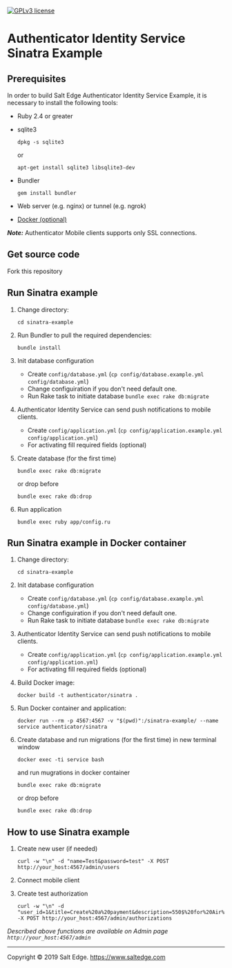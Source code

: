 [![GPLv3 license](https://img.shields.io/badge/License-GPLv3-blue.svg)](http://perso.crans.org/besson/LICENSE.html)
# Authenticator Identity Service Sinatra Example

## Prerequisites

In order to build Salt Edge Authenticator Identity Service Example, it is necessary to install the following tools:

* Ruby 2.4 or greater  

* sqlite3  
	```
	dpkg -s sqlite3
	```
	or
	```
	apt-get install sqlite3 libsqlite3-dev
	```

* Bundler  
	```
	gem install bundler
	```

* Web server (e.g. nginx) or tunnel (e.g. ngrok)  
  
* [Docker (optional)](https://www.docker.com/)  

***Note:*** Authenticator Mobile clients supports only SSL connections.  

## Get source code

Fork this repository  

## Run Sinatra example

1. Change directory:
	```
	cd sinatra-example
	```

1. Run Bundler to pull the required dependencies:
	```
	bundle install
	```

1. Init database configuration
    * Create `config/database.yml` (`cp config/database.example.yml config/database.yml`)
    * Change configuiration if you don't need default one.
    * Run Rake task to initiate database `bundle exec rake db:migrate`

1. Authenticator Identity Service can send push notifications to mobile clients. 
    * Create `config/application.yml` (`cp config/application.example.yml config/application.yml`)
    * For activating fill required fields (optional)

1. Create database (for the first time)
	```
	bundle exec rake db:migrate
	```
	or drop before
	```
	bundle exec rake db:drop
	```

1. Run application
	```
	bundle exec ruby app/config.ru
	```

## Run Sinatra example in Docker container

1. Change directory:
	```
	cd sinatra-example
	```

1. Init database configuration
    * Create `config/database.yml` (`cp config/database.example.yml config/database.yml`)
    * Change configuiration if you don't need default one.
    * Run Rake task to initiate database `bundle exec rake db:migrate`

1. Authenticator Identity Service can send push notifications to mobile clients. 
    * Create `config/application.yml` (`cp config/application.example.yml config/application.yml`)
    * For activating fill required fields (optional)

1. Build Docker image:
	```
	docker build -t authenticator/sinatra .
	```

1. Run Docker container and application:
	```
	docker run --rm -p 4567:4567 -v "$(pwd)":/sinatra-example/ --name service authenticator/sinatra
	```

1. Create database and run migrations (for the first time)
	in new terminal window
	```
	docker exec -ti service bash
	```
	and run mugrations in docker container
	```
	bundle exec rake db:migrate
	```
	or drop before
	```
	bundle exec rake db:drop
	```

## How to use Sinatra example
  
1. Create new user (if needed)  
	```
	curl -w "\n" -d "name=Test&password=test" -X POST http://your_host:4567/admin/users
	```

1. Connect mobile client  

1. Create test authorization  
	```
	curl -w "\n" -d "user_id=1&title=Create%20a%20payment&description=550$%20for%20Air%20America&authorization_code=123456789" -X POST http://your_host:4567/admin/authorizations
	```

_Described above functions are available on Admin page `http://your_host:4567/admin`_
  
----
Copyright © 2019 Salt Edge. https://www.saltedge.com  

